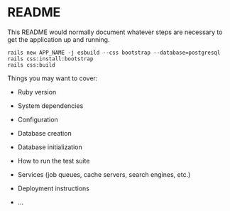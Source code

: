 # README

This README would normally document whatever steps are necessary to get the
application up and running.

```
rails new APP_NAME -j esbuild --css bootstrap --database=postgresql
rails css:install:bootstrap
rails css:build
```

Things you may want to cover:

* Ruby version

* System dependencies

* Configuration

* Database creation

* Database initialization

* How to run the test suite

* Services (job queues, cache servers, search engines, etc.)

* Deployment instructions

* ...
